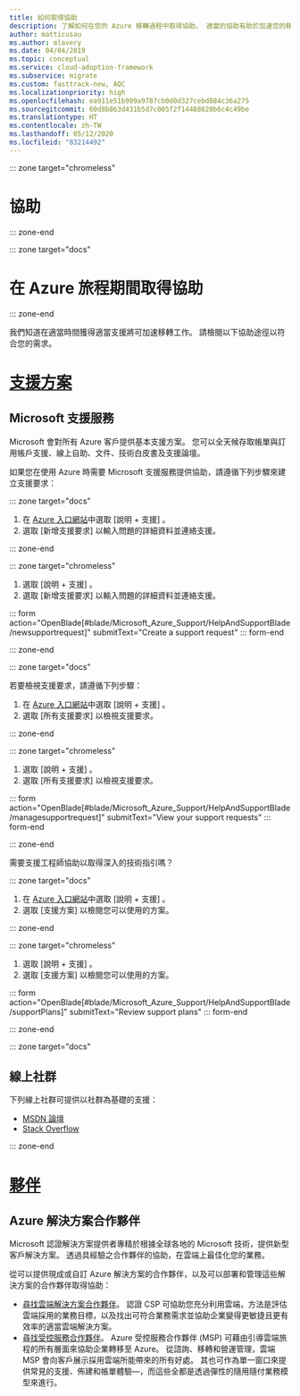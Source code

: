 ```yaml
---
title: 如何取得協助
description: 了解如何在您的 Azure 移轉過程中取得協助。 適當的協助有助於加速您的移轉工作。
author: matticusau
ms.author: mlavery
ms.date: 04/04/2019
ms.topic: conceptual
ms.service: cloud-adoption-framework
ms.subservice: migrate
ms.custom: fasttrack-new, AQC
ms.localizationpriority: high
ms.openlocfilehash: ea911e51b909a9787cb0d0d327cebd884c36a275
ms.sourcegitcommit: 60d8b863d431b5d7c005f2f14488620b6c4c49be
ms.translationtype: HT
ms.contentlocale: zh-TW
ms.lasthandoff: 05/12/2020
ms.locfileid: "83214492"
---
```

<!-- cSpell:ignore MSPs -->

::: zone target="chromeless"

# <a name="assistance"></a>協助

::: zone-end

::: zone target="docs"

# <a name="obtain-assistance-during-your-journey-to-azure"></a>在 Azure 旅程期間取得協助

::: zone-end

我們知道在適當時間獲得適當支援將可加速移轉工作。 請檢閱以下協助途徑以符合您的需求。

# <a name="support-plans"></a>[支援方案](#tab/SupportPlans)

## <a name="microsoft-support"></a>Microsoft 支援服務

Microsoft 會對所有 Azure 客戶提供基本支援方案。 您可以全天候存取帳單與訂用帳戶支援、線上自助、文件、技術白皮書及支援論壇。

如果您在使用 Azure 時需要 Microsoft 支援服務提供協助，請遵循下列步驟來建立支援要求：

::: zone target="docs"

1. 在 [Azure 入口網站](https://portal.azure.com)中選取 [說明 + 支援]  。
1. 選取 [新增支援要求]  以輸入問題的詳細資料並連絡支援。

::: zone-end

::: zone target="chromeless"

1. 選取 [說明 + 支援]  。
1. 選取 [新增支援要求]  以輸入問題的詳細資料並連絡支援。

::: form action="OpenBlade[#blade/Microsoft_Azure_Support/HelpAndSupportBlade/newsupportrequest]" submitText="Create a support request" ::: form-end

::: zone-end

::: zone target="docs"

若要檢視支援要求，請遵循下列步驟：

1. 在 [Azure 入口網站](https://portal.azure.com)中選取 [說明 + 支援]  。
1. 選取 [所有支援要求]  以檢視支援要求。

::: zone-end

::: zone target="chromeless"

1. 選取 [說明 + 支援]  。
1. 選取 [所有支援要求]  以檢視支援要求。

::: form action="OpenBlade[#blade/Microsoft_Azure_Support/HelpAndSupportBlade/managesupportrequest]" submitText="View your support requests" ::: form-end

::: zone-end

需要支援工程師協助以取得深入的技術指引嗎？

::: zone target="docs"

1. 在 [Azure 入口網站](https://portal.azure.com)中選取 [說明 + 支援]  。
1. 選取 [支援方案]  以檢閱您可以使用的方案。

::: zone-end

::: zone target="chromeless"

1. 選取 [說明 + 支援]  。
1. 選取 [支援方案]  以檢閱您可以使用的方案。

::: form action="OpenBlade[#blade/Microsoft_Azure_Support/HelpAndSupportBlade/supportPlans]" submitText="Review support plans" ::: form-end

::: zone-end

::: zone target="docs"

## <a name="online-communities"></a>線上社群

下列線上社群可提供以社群為基礎的支援：

- [MSDN 論壇](https://social.msdn.microsoft.com/Forums/home?forum=windowsazureplatform%2Cazuremarketplace%2Cwindowsazureplatformctp)
- [Stack Overflow](https://stackoverflow.com/questions/tagged/azure)

::: zone-end

# <a name="partners"></a>[夥伴](#tab/Partners)

## <a name="azure-solutions-partner"></a>Azure 解決方案合作夥伴

Microsoft 認證解決方案提供者專精於根據全球各地的 Microsoft 技術，提供新型客戶解決方案。 透過具經驗之合作夥伴的協助，在雲端上最佳化您的業務。

從可以提供現成或自訂 Azure 解決方案的合作夥伴，以及可以部署和管理這些解決方案的合作夥伴取得協助：

- [尋找雲端解決方案合作夥伴](https://www.microsoft.com/solution-providers/home)。 認證 CSP 可協助您充分利用雲端，方法是評估雲端採用的業務目標，以及找出可符合業務需求並協助企業變得更敏捷且更有效率的適當雲端解決方案。
- [尋找受控服務合作夥伴](https://www.microsoft.com/solution-providers/search?cacheId=16a3b49b-fef2-449d-bdf0-628008114cca)。 Azure 受控服務合作夥伴 (MSP) 可藉由引導雲端旅程的所有層面來協助企業轉移至 Azure。 從諮詢、移轉和營運管理，雲端 MSP 會向客戶展示採用雲端所能帶來的所有好處。 其也可作為單一窗口來提供常見的支援、佈建和帳單體驗&mdash;，而這些全都是透過彈性的隨用隨付業務模型來進行。
